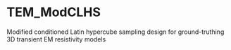 # TEM_ModCLHS
Modified conditioned Latin hypercube sampling design for ground-truthing 3D transient EM resistivity models
